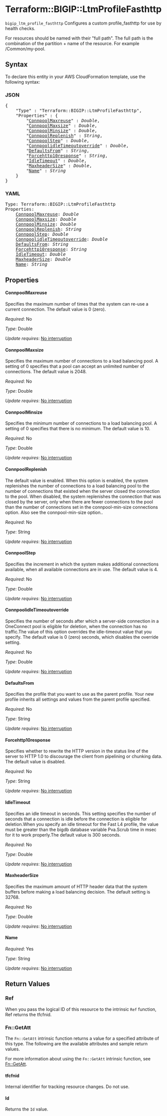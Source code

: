 # Terraform::BIGIP::LtmProfileFasthttp

`bigip_ltm_profile_fasthttp` Configures a custom profile_fasthttp for use by health checks.

For resources should be named with their "full path". The full path is the combination of the partition + name of the resource. For example /Common/my-pool.

## Syntax

To declare this entity in your AWS CloudFormation template, use the following syntax:

### JSON

<pre>
{
    "Type" : "Terraform::BIGIP::LtmProfileFasthttp",
    "Properties" : {
        "<a href="#connpoolmaxreuse" title="ConnpoolMaxreuse">ConnpoolMaxreuse</a>" : <i>Double</i>,
        "<a href="#connpoolmaxsize" title="ConnpoolMaxsize">ConnpoolMaxsize</a>" : <i>Double</i>,
        "<a href="#connpoolminsize" title="ConnpoolMinsize">ConnpoolMinsize</a>" : <i>Double</i>,
        "<a href="#connpoolreplenish" title="ConnpoolReplenish">ConnpoolReplenish</a>" : <i>String</i>,
        "<a href="#connpoolstep" title="ConnpoolStep">ConnpoolStep</a>" : <i>Double</i>,
        "<a href="#connpoolidletimeoutoverride" title="ConnpoolidleTimeoutoverride">ConnpoolidleTimeoutoverride</a>" : <i>Double</i>,
        "<a href="#defaultsfrom" title="DefaultsFrom">DefaultsFrom</a>" : <i>String</i>,
        "<a href="#forcehttp10response" title="Forcehttp10response">Forcehttp10response</a>" : <i>String</i>,
        "<a href="#idletimeout" title="IdleTimeout">IdleTimeout</a>" : <i>Double</i>,
        "<a href="#maxheadersize" title="MaxheaderSize">MaxheaderSize</a>" : <i>Double</i>,
        "<a href="#name" title="Name">Name</a>" : <i>String</i>
    }
}
</pre>

### YAML

<pre>
Type: Terraform::BIGIP::LtmProfileFasthttp
Properties:
    <a href="#connpoolmaxreuse" title="ConnpoolMaxreuse">ConnpoolMaxreuse</a>: <i>Double</i>
    <a href="#connpoolmaxsize" title="ConnpoolMaxsize">ConnpoolMaxsize</a>: <i>Double</i>
    <a href="#connpoolminsize" title="ConnpoolMinsize">ConnpoolMinsize</a>: <i>Double</i>
    <a href="#connpoolreplenish" title="ConnpoolReplenish">ConnpoolReplenish</a>: <i>String</i>
    <a href="#connpoolstep" title="ConnpoolStep">ConnpoolStep</a>: <i>Double</i>
    <a href="#connpoolidletimeoutoverride" title="ConnpoolidleTimeoutoverride">ConnpoolidleTimeoutoverride</a>: <i>Double</i>
    <a href="#defaultsfrom" title="DefaultsFrom">DefaultsFrom</a>: <i>String</i>
    <a href="#forcehttp10response" title="Forcehttp10response">Forcehttp10response</a>: <i>String</i>
    <a href="#idletimeout" title="IdleTimeout">IdleTimeout</a>: <i>Double</i>
    <a href="#maxheadersize" title="MaxheaderSize">MaxheaderSize</a>: <i>Double</i>
    <a href="#name" title="Name">Name</a>: <i>String</i>
</pre>

## Properties

#### ConnpoolMaxreuse

Specifies the maximum number of times that the system can re-use a current connection. The default value is 0 (zero).

_Required_: No

_Type_: Double

_Update requires_: [No interruption](https://docs.aws.amazon.com/AWSCloudFormation/latest/UserGuide/using-cfn-updating-stacks-update-behaviors.html#update-no-interrupt)

#### ConnpoolMaxsize

Specifies the maximum number of connections to a load balancing pool. A setting of 0 specifies that a pool can accept an unlimited number of connections. The default value is 2048.

_Required_: No

_Type_: Double

_Update requires_: [No interruption](https://docs.aws.amazon.com/AWSCloudFormation/latest/UserGuide/using-cfn-updating-stacks-update-behaviors.html#update-no-interrupt)

#### ConnpoolMinsize

Specifies the minimum number of connections to a load balancing pool. A setting of 0 specifies that there is no minimum. The default value is 10.

_Required_: No

_Type_: Double

_Update requires_: [No interruption](https://docs.aws.amazon.com/AWSCloudFormation/latest/UserGuide/using-cfn-updating-stacks-update-behaviors.html#update-no-interrupt)

#### ConnpoolReplenish

The default value is enabled. When this option is enabled, the system replenishes the number of connections to a load balancing pool to the number of connections that existed when the server closed the connection to the pool. When disabled, the system replenishes the connection that was closed by the server, only when there are fewer connections to the pool than the number of connections set in the connpool-min-size connections option. Also see the connpool-min-size option..

_Required_: No

_Type_: String

_Update requires_: [No interruption](https://docs.aws.amazon.com/AWSCloudFormation/latest/UserGuide/using-cfn-updating-stacks-update-behaviors.html#update-no-interrupt)

#### ConnpoolStep

Specifies the increment in which the system makes additional connections available, when all available connections are in use. The default value is 4.

_Required_: No

_Type_: Double

_Update requires_: [No interruption](https://docs.aws.amazon.com/AWSCloudFormation/latest/UserGuide/using-cfn-updating-stacks-update-behaviors.html#update-no-interrupt)

#### ConnpoolidleTimeoutoverride

Specifies the number of seconds after which a server-side connection in a OneConnect pool is eligible for deletion, when the connection has no traffic.The value of this option overrides the idle-timeout value that you specify. The default value is 0 (zero) seconds, which disables the override setting.

_Required_: No

_Type_: Double

_Update requires_: [No interruption](https://docs.aws.amazon.com/AWSCloudFormation/latest/UserGuide/using-cfn-updating-stacks-update-behaviors.html#update-no-interrupt)

#### DefaultsFrom

Specifies the profile that you want to use as the parent profile. Your new profile inherits all settings and values from the parent profile specified.

_Required_: No

_Type_: String

_Update requires_: [No interruption](https://docs.aws.amazon.com/AWSCloudFormation/latest/UserGuide/using-cfn-updating-stacks-update-behaviors.html#update-no-interrupt)

#### Forcehttp10response

Specifies whether to rewrite the HTTP version in the status line of the server to HTTP 1.0 to discourage the client from pipelining or chunking data. The default value is disabled.

_Required_: No

_Type_: String

_Update requires_: [No interruption](https://docs.aws.amazon.com/AWSCloudFormation/latest/UserGuide/using-cfn-updating-stacks-update-behaviors.html#update-no-interrupt)

#### IdleTimeout

Specifies an idle timeout in seconds. This setting specifies the number of seconds that a connection is idle before the connection is eligible for deletion.When you specify an idle timeout for the Fast L4 profile, the value must be greater than the bigdb database variable Pva.Scrub time in msec for it to work properly.The default value is 300 seconds.

_Required_: No

_Type_: Double

_Update requires_: [No interruption](https://docs.aws.amazon.com/AWSCloudFormation/latest/UserGuide/using-cfn-updating-stacks-update-behaviors.html#update-no-interrupt)

#### MaxheaderSize

Specifies the maximum amount of HTTP header data that the system buffers before making a load balancing decision. The default setting is 32768.

_Required_: No

_Type_: Double

_Update requires_: [No interruption](https://docs.aws.amazon.com/AWSCloudFormation/latest/UserGuide/using-cfn-updating-stacks-update-behaviors.html#update-no-interrupt)

#### Name

_Required_: Yes

_Type_: String

_Update requires_: [No interruption](https://docs.aws.amazon.com/AWSCloudFormation/latest/UserGuide/using-cfn-updating-stacks-update-behaviors.html#update-no-interrupt)

## Return Values

### Ref

When you pass the logical ID of this resource to the intrinsic `Ref` function, Ref returns the tfcfnid.

### Fn::GetAtt

The `Fn::GetAtt` intrinsic function returns a value for a specified attribute of this type. The following are the available attributes and sample return values.

For more information about using the `Fn::GetAtt` intrinsic function, see [Fn::GetAtt](https://docs.aws.amazon.com/AWSCloudFormation/latest/UserGuide/intrinsic-function-reference-getatt.html).

#### tfcfnid

Internal identifier for tracking resource changes. Do not use.

#### Id

Returns the <code>Id</code> value.

